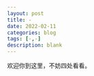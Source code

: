 ```yaml
---
layout: post
title: -
date: 2022-02-11
categories: blog
tags: [-,-]
description: blank
---
```


欢迎你到这里，不妨四处看看。
